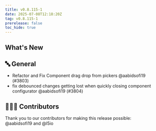 ```yaml
---
title: v0.8.115-1
date: 2025-07-08T12:18:20Z
tag: v0.8.115-1
prerelease: false
toc_hide: true
---
```


## What's New
## 🔤 General
- Refactor and Fix Component drag drop from pickers @aabidsofi19 (#3803)
- fix debounced changes getting lost when quickly closing component configurator @aabidsofi19 (#3804)

## 👨🏽‍💻 Contributors

Thank you to our contributors for making this release possible:
@aabidsofi19 and @l5io

